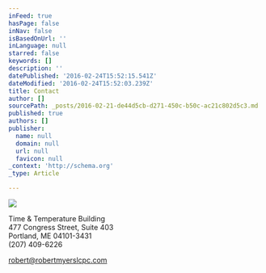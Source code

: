```yaml
---
inFeed: true
hasPage: false
inNav: false
isBasedOnUrl: ''
inLanguage: null
starred: false
keywords: []
description: ''
datePublished: '2016-02-24T15:52:15.541Z'
dateModified: '2016-02-24T15:52:03.239Z'
title: Contact
author: []
sourcePath: _posts/2016-02-21-de44d5cb-d271-450c-b50c-ac21c802d5c3.md
published: true
authors: []
publisher:
  name: null
  domain: null
  url: null
  favicon: null
_context: 'http://schema.org'
_type: Article

---
```

![](https://s3-us-west-2.amazonaws.com/the-grid-img/p/0af1a1007e49fd5d0c6e0873d4f294b0d5ff6fb2.jpg)

Time & Temperature Building  
477 Congress Street, Suite 403  
Portland, ME  04101-3431   
(207) 409-6226

robert@robertmyerslcpc.com